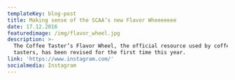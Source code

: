 ```yaml
---
templateKey: blog-post
title: Making sense of the SCAA’s new Flavor Wheeeeeee
date: 17.12.2016
featuredimage: /img/flavor_wheel.jpg
description: >-
  The Coffee Taster’s Flavor Wheel, the official resource used by coffee
  tasters, has been revised for the first time this year.
link: 'https://www.instagram.com/'
socialmedia: Instagram
---
```


